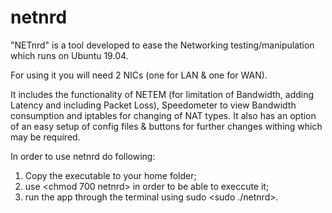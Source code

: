 # netnrd
"NETnrd" is a tool developed to ease the Networking testing/manipulation which runs on Ubuntu 19.04.

For using it you will need 2 NICs (one for LAN & one for WAN). 

It includes the functionality of NETEM (for limitation of Bandwidth, adding Latency and including Packet Loss), Speedometer to view Bandwidth consumption and iptables for changing of NAT types. It also has an option of an easy setup of config files & buttons for further changes withing which may be required.

In order to use netnrd do following: 
1. Copy the executable to your home folder;
2. use <chmod 700 netnrd> in order to be able to execcute it;
3. run the app through the terminal using sudo <sudo ./netnrd>.
